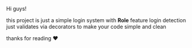 Hi guys!

this project is just a simple login system with **Role** feature
login detection just validates via decorators to make your code simple and clean

thanks for reading ❤️
